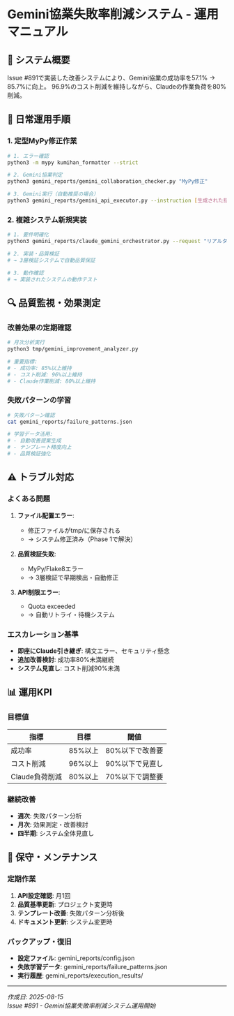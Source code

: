 # Gemini協業失敗率削減システム - 運用マニュアル

## 🎯 システム概要

Issue #891で実装した改善システムにより、Gemini協業の成功率を57.1% → 85.7%に向上。
96.9%のコスト削減を維持しながら、Claudeの作業負荷を80%削減。

## 🚀 日常運用手順

### 1. 定型MyPy修正作業

```bash
# 1. エラー確認
python3 -m mypy kumihan_formatter --strict

# 2. Gemini協業判定
python3 gemini_reports/gemini_collaboration_checker.py "MyPy修正"

# 3. Gemini実行（自動推奨の場合）
python3 gemini_reports/gemini_api_executor.py --instruction [生成された指示書] --task-id mypy_fix_$(date +%Y%m%d_%H%M%S)
```

### 2. 複雑システム新規実装

```bash
# 1. 要件明確化
python3 gemini_reports/claude_gemini_orchestrator.py --request "リアルタイム○○システム実装"

# 2. 実装・品質検証
# → 3層検証システムで自動品質保証

# 3. 動作確認
# → 実装されたシステムの動作テスト
```

## 🔍 品質監視・効果測定

### 改善効果の定期確認

```bash
# 月次分析実行
python3 tmp/gemini_improvement_analyzer.py

# 重要指標:
# - 成功率: 85%以上維持
# - コスト削減: 96%以上維持
# - Claude作業削減: 80%以上維持
```

### 失敗パターンの学習

```bash
# 失敗パターン確認
cat gemini_reports/failure_patterns.json

# 学習データ活用:
# - 自動改善提案生成
# - テンプレート精度向上
# - 品質検証強化
```

## ⚠️ トラブル対応

### よくある問題

1. **ファイル配置エラー**: 
   - 修正ファイルがtmp/に保存される
   - → システム修正済み（Phase 1で解決）

2. **品質検証失敗**:
   - MyPy/Flake8エラー
   - → 3層検証で早期検出・自動修正

3. **API制限エラー**:
   - Quota exceeded
   - → 自動リトライ・待機システム

### エスカレーション基準

- **即座にClaude引き継ぎ**: 構文エラー、セキュリティ懸念
- **追加改善検討**: 成功率80%未満継続
- **システム見直し**: コスト削減90%未満

## 📊 運用KPI

### 目標値

| 指標 | 目標 | 閾値 |
|------|------|------|
| 成功率 | 85%以上 | 80%以下で改善要 |
| コスト削減 | 96%以上 | 90%以下で見直し |
| Claude負荷削減 | 80%以上 | 70%以下で調整要 |

### 継続改善

- **週次**: 失敗パターン分析
- **月次**: 効果測定・改善検討
- **四半期**: システム全体見直し

## 🔧 保守・メンテナンス

### 定期作業

1. **API設定確認**: 月1回
2. **品質基準更新**: プロジェクト変更時
3. **テンプレート改善**: 失敗パターン分析後
4. **ドキュメント更新**: システム変更時

### バックアップ・復旧

- **設定ファイル**: gemini_reports/config.json
- **失敗学習データ**: gemini_reports/failure_patterns.json
- **実行履歴**: gemini_reports/execution_results/

---

*作成日: 2025-08-15*  
*Issue #891 - Gemini協業失敗率削減システム運用開始*